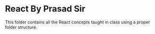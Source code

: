 # React By Prasad Sir

This folder contains all the React concepts taught in class using a proper folder structure.

